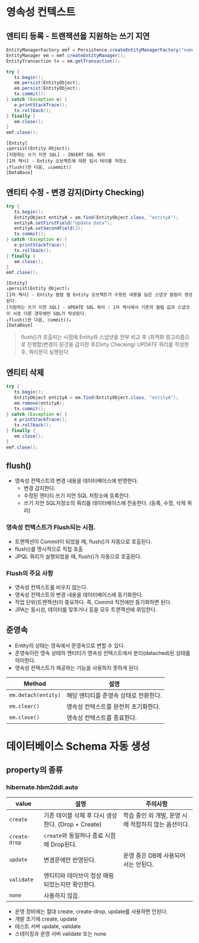 # 영속성 컨텍스트

## 엔티티 등록 - 트랜잭션을 지원하는 쓰기 지연

```java
EntityManagerFactory emf = Persistence.createEntityManagerFactory("namespace");
EntityManager em = emf.createEntityManager();
EntityTransaction tx = em.getTransaction();

try {
   ts.begin();
   em.persist(EntityObject);
   em.persist(EntityObject);
   tx.commit();
} catch (Exception e) {
   e.printStackTrace();
   tx.rollback();
} finally {
   em.close();
}
emf.close();
```

```
[Entity]
↓persist(Entity Object)↓
[지원하는 쓰기 지연 SQL] - INSERT SQL 쿼리
[1차 캐시] - Entity 오브젝트에 대한 임시 테이블 저장소
↓flush()한 다음, ↓commit()
[DataBase]
```


## 엔티티 수정 - 변경 감지(Dirty Checking)
```java
try {
   ts.begin();
   EntityObject entityA = em.find(EntityObject.class, "entityA");
   entityA.setFirstField("Update Data");
   entityA.setSecondField(2);
   tx.commit();
} catch (Exception e) {
   e.printStackTrace();
   tx.rollback();
} finally {
   em.close();
}
emf.close();
```

```
[Entity]
↓persist(Entity Object)↓
[1차 캐시] - Entity 컬럼 옆 Entity 오브젝트가 수정된 내용을 담은 스냅샷 컬럼이 생성된다.
[지원하는 쓰기 지연 SQL] - UPDATE SQL 쿼리 : 1차 캐시에서 기존의 컬럼 값과 스냅샷이 서로 다른 경우에만 SQL가 작성된다.
↓flush()한 다음, commit()↓
[DataBase]
```
> flush()가 호출되는 시점에 Entity와 스냅샷을 전부 비교 후 (최적화 알고리즘으로 진행함)변경이 된것을 감지한 후(Dirty Checking) UPDATE 쿼리를 작성한 후, 쿼리문이 실행된다.

## 엔티티 삭제
```java
try {
   ts.begin();
   EntityObject entityA = em.find(EntityObject.class, "entityA");
   em.remove(entityA);
   tx.commit();
} catch (Exception e) {
   e.printStackTrace();
   tx.rollback();
} finally {
   em.close();
}
emf.close();
```

## flush()
- 영속성 컨텍스트의 변경 내용을 데이터베이스에 반영한다.
   - 변경 감지한다.
   - 수정된 엔티티 쓰기 지연 SQL 저장소에 등록한다.
   - 쓰기 지연 SQL저장소의 쿼리를 데이터베이스에 전송한다. (등록, 수정, 삭제 쿼리)

### 영속성 컨텍스트가 Flush되는 시점.
- 트랜잭션이 Commit이 되었을 때, flush()가 자동으로 호출된다.
- flush()를 명시적으로 직접 호출
- JPQL 쿼리가 실행되었을 때, flush()가 자동으로 호출된다.

### Flush의 주요 사항
- 영속성 컨텍스트를 비우지 않는다.
- 영속성 컨텍스트의 변경 내용을 데이터베이스에 동기화한다.
- 작업 단위(트랜잭션)이 중요하다. 즉, Commit 직전에만 동기화하면 된다.
- JPA는 동시성, 데이터를 맞추거나 등을 모두 트랜잭션에 위임한다.

## 준영속
- Entity의 상태는 영속에서 준영속으로 변할 수 있다.
- 준영속이란 영속 상태의 엔티티가 영속성 컨텍스트에서 분리(datached)된 상태를 의미한다.
- 영속성 컨텍스트가 제공하는 기능을 사용하지 못하게 된다.

Method|설명
--|--
`em.detach(entity)`| 해당 엔티티를 준영속 상태로 전환한다.
`em.clear()`| 영속성 컨텍스트를 완전히 초기화한다.
`em.close()`| 영속성 컨텍스트를 종료한다.

# 데이터베이스 Schema 자동 생성

## property의 종류

### hibernate.hbm2ddl.auto
value|설명|주의사항
--|--|--
`create`| 기존 테이블 삭제 후 다시 생성한다. (Drop + Create)|학습 중인 외 개발, 운영 시에 적합하지 않는 옵션이다.
`create-drop`| `create`와 동일하나 종료 시점에 Drop된다.
`update`| 변경문에만 반영된다.|운영 중은 DB에 사용되어서는 안된다.
`validate`|엔티티와 테이브이 정상 매핑되었는지만 확인한다.
`none`|사용하지 않음.

- 운영 장비에는 절대 create, create-drop, update를 사용하면 안된다.
- 개발 초기에 create, update
- 테스트 서버 update, validate
- 스테이징과 운영 서버 validate 또는 none